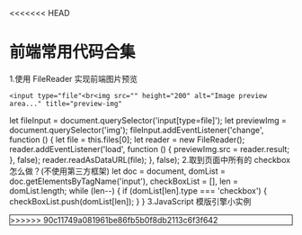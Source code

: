 <<<<<<< HEAD
# 前端常用代码合集

1.使用 FileReader 实现前端图片预览

```
<input type="file"<br<img src="" height="200" alt="Image preview area..." title="preview-img"
```

let fileInput = document.querySelector('input[type=file]');
let previewImg = document.querySelector('img');
fileInput.addEventListener('change', function () {
let file = this.files[0];
let reader = new FileReader();
reader.addEventListener('load', function () {
previewImg.src = reader.result;
}, false);
reader.readAsDataURL(file);
}, false); 2.取到页面中所有的 checkbox 怎么做？(不使用第三方框架)
let doc = document,
domList = doc.getElementsByTagName('input'),
checkBoxList = [],
len = domList.length;
while (len--) {
if (domList[len].type === 'checkbox') {
checkBoxList.push(domList[len]);
}
}
3.JavaScript 模版引擎小实例

 <div class="result"</div
 <script type="template" id="template"
数据:
 let data = [
 {
 title: "",
 href: "",
 imgSrc: ""
 },
 ...
 ];
方法一：
 let doc = document,
 template = doc.querySelector('#template').innerHTML,
 result = doc.querySelector('.result'),
 fragment = '';
 for (let i = 0, len = data.length; i < len; i++) {
 fragment += template
 .replace(/{{title}}/, data[i].title)
 .replace(/{{href}}/, data[i].href)
 .replace(/{{imgSrc}}/, data[i].imgSrc)
 }
 result.innerHTML = fragment;
方法二：
 let doc = document,
 template = doc.querySelector('#template').innerHTML,
 result = doc.querySelector('.result'),
 attachTemplateToData;
 attachTemplateToData = function (template, data) {
 let i = 0,
 len = data.length,
 fragment = '';
 function replace(obj) {
 let t, key, reg;
 for (key in obj) {
 reg = new RegExp('{{' + key + '}}', 'ig');
 t = (t || template).replace(reg, obj[key]);
 }
 return t;
 }
 for (; i < len; i++) {
 fragment += replace(data[i]);
 }
 return fragment;
 };
 result.innerHTML = attachTemplateToData(template, data);
------
4.实现JS函数重载
 let people = {
 values: ["Dean Edwards", "Sam Stephenson", "Alex Russell", "Dean Tom"]
 };
 function addMethod(object, name, fn) {
 let old = object[name];
 object[name] = function () {
 if (fn.length === arguments.length) {
 return fn.apply(this, arguments);
 } else if (typeof old === 'function') {
 return old.apply(this, arguments);
 }
 }
 }
 addMethod(people, "find", function () {
 return this.values;
 });
 addMethod(people, "find", function (firstName) {
 let ret = [];
 for (let i = 0; i < this.values.length; i++) {
 if (this.values[i].indexOf(firstName) === 0) {
 ret.push(this.values[i]);
 }
 }
 return ret;
 });
 addMethod(people, "find", function (firstName, lastName) {
 let ret = [];
 for (let i = 0; i < this.values.length; i++) {
 if (this.values[i] === (firstName + ' ' + lastName)) {
 ret.push(this.values[i]);
 }
 }
 return ret;
 });
 console.log(people.find());
 console.log(people.find("Sam"));
 console.log(people.find("Dean Edwards"));
5.JS跨浏览器绑定事件函数
常规实现方法:
 //跨浏览器添加事件
 function addHandler(target, eventType, handler) {
 //检测浏览器类型，并且重写addHandler方法
 if (target.addEventListener) {
 addHandler = function (target, eventType, handler) {
 target.addEventListener(eventType, handler, false);
 }
 } else { //IE
 addHandler = function (target, eventType, handler) {
 target.attachEvent("on" + eventType, handler);
 }
 }
 //调用新的函数
 addHandler(target, eventType, handler);
 }
 //跨浏览器移除事件
 function removeHandler(target, eventType, handler) {
 //检测浏览器类型，并且重写addHandler方法
 if (target.addEventListener) {
 removeHandler = function (target, eventType, handler) {
 target.removeEventListener(eventType, handler, false);
 }
 } else { //IE
 removeHandler = function (target, eventType, handler) {
 target.detachEvent("on", eventType, handler);
 }
 }
 target.detachEvent("on" + eventType, handler);
 }
优化方法:
 //绑定事件
 let addHandler = document.body.addEventListener ?
 function (target, eventType, handler) {//DOM2
 target.addEventListener(eventType, handler, false);
 } :
 function (target, eventType, handler) {//IE
 target.attachEvent("on" + eventType, handler);
 };
 //移除事件
 let removeHandler = document.body.removeEventListener ?
 function (target, eventType, handler) {
 target.removeEventListener(eventType, handler, false);
 } :
 function (target, eventType, handler) {
 target.detachEvent("on" + eventType, handler);
 };
6.JS单体模式
 let shoppingCar = (function () {
 //这个是由购物车构造器所创建的实例
 let instance;
 //购物车的构造器函数　
 function Trolley() {
 this.date = new Date().getDate();//实例属性，当前日期
 }
 //原型属性，一个返回当前日期的方法
 Trolley.prototype.getDate = function () {
 return this.date;
 };
 //暴露出去的公共API
 return function () {
 //如果实例不存在，那么就调用Trolley构造器实例化一个
 if (!instance) {
 instance = new Trolley();
 }
 //将实例返回外部
 return instance;
 }
 }());
 let a = new shoppingCar();
 let b = new shoppingCar();
 console.log(a === b);//true
7.使用prototype属性定义的对象方法
 let dom = function () {};
 dom.Show = function () {
 alert("Show Message");
 };
 dom.prototype.Display = function () {
 alert("Property Message");
 };
 dom.Display(); //error
 dom.Show(); //Show Message
 let d = new dom();
 d.Display(); //Property Message
 d.Show(); //error
1、不使用prototype属性定义的对象方法，是静态方法，只能直接用类名进行调用！另外，此静态方法中无法使用this变量来调用对象其他的属性！
2、使用prototype属性定义的对象方法，是非静态方法，只有在实例化后才能使用！其方法内部可以this来引用对象自身中的其他属性！
8.闭包实现结果缓存
 let CachedSearchBox = (function () {
 let cache = {},
 table = [];
 return {
 attachSearchBox: function (dsid) {
 if (dsid in cache) { //如果结果在缓存中
 return cache[dsid]; //直接返回缓存中的对象
 }
 let fsb = new uikit.webctrl.SearchBox(dsid);//新建
 cache[dsid] = fsb;//更新缓存
 if (count.length  100) {
 delete cache[shift()];
 }
 return fsb;
 },
 clearSearchBox: function (dsid) {
 if (dsid in cache) {
 cache[dsid].clearSelection();
 }
 }
 }
 })();
 CachedSearchBox.attachSearchBox('input');
我们开发中会碰到很多情况，设想我们有一个处理过程很耗时的函数对象，每次调用都会花费很长时间，
那么我们就需要将计算出来的值存储起来，当调用这个函数的时候，首先在缓存中查找，如果找不到，则进行计算，然后更新缓存并返回值，如果找到了，直接返回查找到的值即可。闭包正是可以做到这一点，因为它不会释放外部的引用，从而函数内部的值可以得以保留。
9.闭包实现封装
 let person = function () {
 let name = "Default";
 return {
 getName: function () {
 return name;
 },
 setName: function (newName) {
 name = newName;
 }
 }
 }();
 console.log(person.name);//undefined
 console.log(person.getName());//Default
 person.setName("GoodMan");
 console.log(person.getName());//GoodMan
10.闭包实现类和继承
 function Person() {
 let name = "default";
 return {
 getName: function () {
 return name;
 },
 setName: function (newName) {
 name = newName;
 }
 }
 }
 let p = new Person();
 p.setName('Tom');
 console.log(p.getName());
 let Jack = function () {
 };
 Jack.prototype = new Person();//继承自Person
 Jack.prototype.Say = function () { //添加私有方法
 console.log("Hello,my name is Jack");
 };
 let j = new Jack();
 j.setName("Jack");//Tom
 j.Say();//Hello,my name is Jack
 console.log(j.getName());//Jack
11.如何判断某变量是否为数组数据类型
 if (typeof Array.isArray === "undefined") {
 Array.isArray = function (arg) {
 return Object.prototype.toString.call(arg) === "[object Array]"
 };
 }
12.Javascript继承-借用构造函数
 let Widget = function (name) {
 this.messages = [];
 };
 Widget.prototype.type = 'Widget';
 let SubWidget = function (name) {
 Widget.apply(this, Array.prototype.slice.call(arguments));
 this.name = name;
 };
 SubWidget.prototype = Widget.prototype;
 let sub1 = new SubWidget('foo');
 let sub2 = new SubWidget('bar');
 sub1.messages.push('foo');
 sub2.messages.push('bar');
 console.log(sub1.messages);//foo
 console.log(sub2.messages);//bar
13.Javascript原型-封装
 let Dialog = (function () {
 function Dialog() {
 }
 Dialog.prototype = {
 init: function () {
 console.log("ok");
 }
 };
 return Dialog;
 }());
 let d = new Dialog();
 d.init();//ok
14.通过闭包修正函数的上下文（浏览器不支持解决方案）
 if (!('bind' in Function.prototype)) {
 Function.prototype.bind = function () {
 let fn = this,
 context = arguments[0],
 args = Array.prototype.slice.call(arguments, 1);
 return function () {
 return fn.apply(context, args.concat(arguments));
 }
 }
 }
15.优化JavaScript的构造函数(new关键字的使用)
 方法一：
 function User(name, age) {
 if (typeof Object.create === 'undefined') {
 Object.create = function (prototype) {
 function C() {
 C.prototype = prototype;
 return new C();
 }
 }
 }
 let self = this instanceof User ? this : Object.create(User.prototype);
 self.name = name;
 self.age = age;
 return self;
 }
 方法二：
 function Programmer(name, company, expertise) {
 if (!(this instanceof Programmer)) {
 return new Programmer(name, company, expertise);
 }
 this.name = name;
 this.company = company;
 this.expertise = expertise;
 this.writeCode = function () {
 console.log("Writing some public static thing..")
 }
 }
16.柯里化
 let curry = function (fn) {
 let limit = fn.length;
 return function judgeCurry(...args) {
 return function (...args) {
 if (args.length = limit) {
 return fn.apply(null, args);
 } else {
 return function (...args2) {
 return judgeCurry.apply(null, args.concat(args2))
 }
 }
 }
 }
 };
 let currySingle = fn = judgeCurry = (...args) = args.length = fn.length ? fn.apply(null, args) : (...args2) = judgeCurry.apply(null, args.concat(args2));
17.对象拷贝与赋值
 let obj = {
 name: 'xiaoming',
 age: 23
 };
 let newObj = obj;
 newObj.name = 'xiaohua';
 console.log(obj.name);//xiaohua
 console.log(newObj.name);//xiaohua
我们将obj对象赋值给了newObj对象，从而改变newObj的name属性，但是obj对象的name属性也被篡改，这是因为实际上newObj对象获得的只是一个内存地址，而不是真正的拷贝，所以obj对象被篡改。
 let obj = {
 name: 'xiaoming',
 age: 23
 };
 let newObj = Object.assign({}, obj, {color: 'blue'});
 newObj.name = 'xiaohua';
 console.log(obj.name);//xiaoming
 console.log(newObj.name);//xiaohua
 console.log(newObj.color);//blue
18.拷贝
利用Object.assign()方法进行对象的深拷贝可以避免源对象被篡改的可能。因为Object.assign()方法可以把任意多个的源对象自身的可枚举属性拷贝给目标对象，然后返回目标对象。
 let obj = {
 name: 'xiaoming',
 age: 23
 };
 let newObj = Object.create(obj);
 newObj.name = 'xiaohua';
 console.log(obj.name);//xiaoming
 console.log(newObj.name);//xiaohua
我们也可以使用Object.create()方法进行对象的拷贝，Object.create()方法可以创建一个具有指定原型对象和属性的新对象。
19.设置等高的列
 <div class="equalHeight" style="border: 1px solid"
 <pFirst Line</p
 <pSecond Line</p
 <pThird Line</p
 $(function () {
 equalHeight(".equalHeight");
 });
 let maxHeight = 0;
 function equalHeight(col) {
 col = $(col);
 col.each(function () {
 if ($(this).height()  maxHeight) {
 maxHeight = $(this).height()
 }
 });
 col.height(maxHeight);
 }
=======
1.熟练掌握html,css,熟练掌握DIV+CSS布局
2.熟悉js原生代码,熟练使用原生DOM操作,具备用es6为页面添加各种交互效果的能力
2.熟悉angularjs,vuejs,reactjs等js框架,熟练使用bootstrap,elementui,sematicUI等ui库;
2.熟练使用webpack打包工具,熟悉gulp自动化构建工具,具备使用nodejs开发小型程序的能力;
3.了解基本的http协议,对计算机网络有一定的了解;
4.熟练使用Photoshop,AI等软件,对UI设计有一定的理解;
>>>>>>> 90c11749a081961be86fb5b0f8db2113c6f3f642
